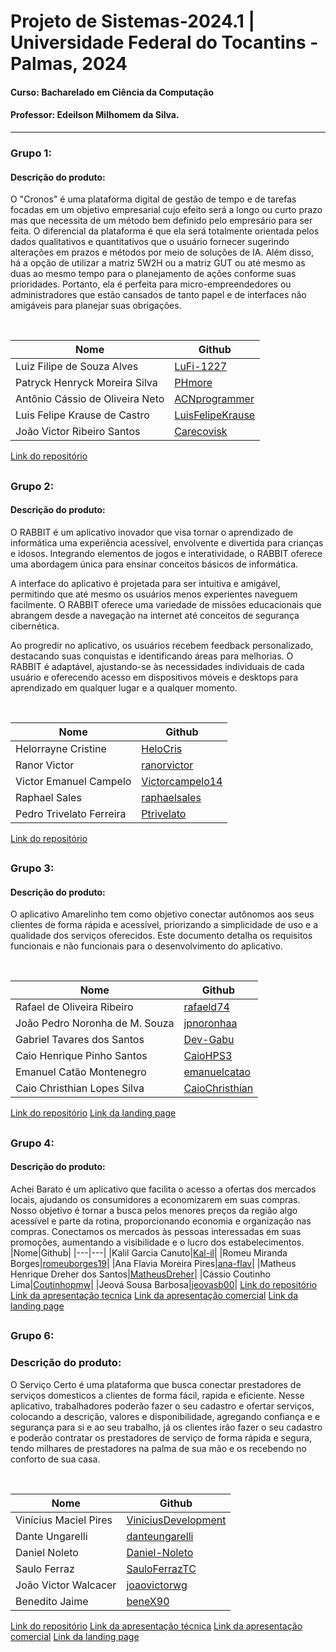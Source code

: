 # Projeto de Sistemas-2024.1 | Universidade Federal do Tocantins - Palmas, 2024
#### Curso: Bacharelado em Ciência da Computação
#### Professor: Edeilson Milhomem da Silva.

---

### Grupo 1:

#### Descrição do produto:
O "Cronos" é uma plataforma digital de gestão de tempo e de tarefas focadas em um objetivo empresarial cujo efeito será a longo ou curto prazo mas que necessita de um método bem definido pelo empresário para ser feita. O diferencial da plataforma é que ela será totalmente orientada pelos dados qualitativos e quantitativos que o usuário fornecer sugerindo alterações em prazos e métodos por meio de soluções de IA. Além disso, há a opção de utilizar a matriz 5W2H ou a matriz GUT ou até mesmo as duas ao mesmo tempo para o planejamento de ações conforme suas prioridades. Portanto, ela é perfeita para micro-empreendedores ou administradores que estão cansados de tanto papel e de interfaces não amigáveis para planejar suas obrigações.
</br>

</br>


|Nome|Github|
|---|---|
|Luiz Filipe de Souza Alves|[LuFi-1227](https://github.com/LuFi-1227)|
|Patryck Henryck Moreira Silva|[PHmore](https://github.com/PHmore)|
|Antônio Cássio de Oliveira Neto|[ACNprogrammer](https://github.com/ACNprogrammer)|
|Luis Felipe Krause de Castro|[LuisFelipeKrause](https://github.com/LuisFelipeKrause)|
|João Victor Ribeiro Santos|[Carecovisk](https://github.com/Carecovisk)|
[Link do repositório](https://github.com/Cronos-Develop)

##
### Grupo 2:

#### Descrição do produto:
O RABBIT é um aplicativo inovador que visa tornar o aprendizado de informática uma experiência acessível, envolvente e divertida para crianças e idosos. Integrando elementos de jogos e interatividade, o RABBIT oferece uma abordagem única para ensinar conceitos básicos de informática.

A interface do aplicativo é projetada para ser intuitiva e amigável, permitindo que até mesmo os usuários menos experientes naveguem facilmente. O RABBIT oferece uma variedade de missões educacionais que abrangem desde a navegação na internet até conceitos de segurança cibernética.

Ao progredir no aplicativo, os usuários recebem feedback personalizado, destacando suas conquistas e identificando áreas para melhorias. O RABBIT é adaptável, ajustando-se às necessidades individuais de cada usuário e oferecendo acesso em dispositivos móveis e desktops para aprendizado em qualquer lugar e a qualquer momento.
</br>

</br>


|Nome|Github|
|---|---|
|Helorrayne Cristine|[HeloCris](https://github.com/HeloCris)|
|Ranor Victor|[ranorvictor](https://github.com/ranorvictor)|
|Victor Emanuel Campelo|[Victorcampelo14](https://github.com/Victorcampelo14)|
|Raphael Sales|[raphaelsales](https://github.com/raphaelsales)|
Pedro Trivelato Ferreira|[Ptrivelato](https://github.com/Ptrivelato)|
[Link do repositório](https://github.com/jeovasb00/projeto-ps-2024-1)
##
### Grupo 3:

#### Descrição do produto:
O aplicativo Amarelinho tem como objetivo conectar autônomos aos seus clientes de forma rápida e acessível, priorizando a simplicidade de uso e a qualidade dos serviços oferecidos. Este documento detalha os requisitos funcionais e não funcionais para o desenvolvimento do aplicativo.
</br>

</br>


|Nome|Github|
|---|---|
|Rafael de Oliveira Ribeiro|[rafaeld74](https://github.com/rafaeld74)|
|João Pedro Noronha de M. Souza|[jpnoronhaa](https://github.com/jpnoronhaa)|
|Gabriel Tavares dos Santos|[Dev-Gabu](https://github.com/Dev-Gabu)|
|Caio Henrique Pinho Santos|[CaioHPS3](https://github.com/CaioHPS3)|
|Emanuel Catão Montenegro|[emanuelcatao](https://github.com/emanuelcatao)|
|Caio Christhian Lopes Silva|[CaioChristhian](https://github.com/CaioChristhian)|
[Link do repositório](https://github.com/rafaeld74/Amarelinho-PS)
[Link da landing page](https://amarelinho.my.canva.site/)
##
### Grupo 4:

#### Descrição do produto:
Achei Barato é um aplicativo que facilita o acesso a ofertas dos mercados locais, ajudando os consumidores a economizarem em suas compras. Nosso objetivo é tornar a busca pelos menores preços da região algo acessível e parte da rotina, proporcionando economia e organização nas compras. Conectamos os mercados às pessoas interessadas em suas promoções, aumentando a visibilidade e o lucro dos estabelecimentos.
|Nome|Github|
|---|---|
|Kalil Garcia Canuto|[Kal-il](https://github.com/Kal-il)|
|Romeu Miranda Borges|[romeuborges19](https://github.com/romeuborges19)|
|Ana Flavia Moreira Pires|[ana-flav](https://github.com/ana-flav)|
|Matheus Henrique Dreher dos Santos|[MatheusDreher](https://github.com/MatheusDreher)|
|Cássio Coutinho Lima|[Coutinhopmw](https://github.com/Coutinhopmw)|
|Jeová Sousa Barbosa|[jeovasb00](https://github.com/jeovasb00)|
[Link do repositório](https://github.com/Kal-il/achei-barato)
[Link da apresentação tecnica](https://www.canva.com/design/DAGI34_n-mY/61S9W3wz-LESafxhSWt6LA/edit?utm_content=DAGI34_n-mY&utm_campaign=designshare&utm_medium=link2&utm_source=sharebutton)
[Link da apresentação comercial](https://www.canva.com/design/DAGJpVj4Nno/fqo05BGICOsnrvBFDd1yyw/edit?utm_content=DAGJpVj4Nno&utm_campaign=designshare&utm_medium=link2&utm_source=sharebutton)
[Link da landing page](https://acheibaratoto.my.canva.site/c-pia-de-sustainability-initiatives-business-website-in-light-blue-white-pink-2d-illustration-style)
##

### Grupo 6:
### Descrição do produto:
O Serviço Certo é uma plataforma que busca conectar prestadores de serviços domesticos a clientes de forma fácil, rapida e eficiente. Nesse aplicativo, trabalhadores poderão fazer o seu cadastro e ofertar serviços, colocando a descrição, valores e disponibilidade, agregando confiança e e segurança para si e ao seu trabalho, já os clientes irão fazer o seu cadastro e poderão contratar os prestadores de serviço de forma rápida e segura, tendo milhares de prestadores na palma de sua mão e os recebendo no conforto de sua casa.
</br>

</br>


|Nome|Github|
|---|---|
|Vinícius Maciel Pires|[ViniciusDevelopment](https://github.com/ViniciusDevelopment/)|
|Dante Ungarelli|[danteungarelli](https://github.com/danteungarelli)|
|Daniel Noleto|[Daniel-Noleto](https://github.com/Daniel-Noleto/)|
|Saulo Ferraz|[SauloFerrazTC](https://github.com/SauloFerrazTC)|
|João Victor Walcacer|[joaovictorwg](https://github.com/joaovictorwg)|
|Benedito Jaime|[beneX90](https://github.com/beneX90)|
[Link do repositório](https://github.com/ViniciusDevelopment/Projeto_de_sistemas-2024.1/tree/develop)
[Link da apresentação técnica](https://github.com/disciplinas-prof-Edeilson-UFT/proj-sist-2024-1/tree/develop/Servico%20Certo)
[Link da apresentação comercial](https://github.com/disciplinas-prof-Edeilson-UFT/proj-sist-2024-1/tree/develop/Servico%20Certo)
[Link da landing page](https://servicocerto.my.canva.site/)


##


